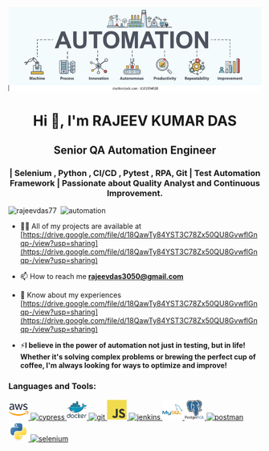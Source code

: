 ![logo](https://github.com/rajeevdas77/rajeevdas77/blob/main/automation-banner-icons-autonomous-innovation-260nw-1101554528%20(1).png)
<h1 align="center">Hi 👋, I'm RAJEEV KUMAR DAS</h1>
<h2 align="center">Senior QA Automation Engineer</h2>
<h3 align="center"> 
  | Selenium , Python , CI/CD , Pytest , RPA, Git | Test Automation Framework | Passionate about Quality Analyst and Continuous Improvement.</h3>

<img align="right" alt="automation" width="400" src="https://user-images.githubusercontent.com/55389276/140866485-8fb1c876-9a8f-4d6a-98dc-08c4981eaf70.gif"> 
<p align="left"> <img src="https://komarev.com/ghpvc/?username=rajeevdas77&label=Profile%20views&color=0e75b6&style=flat" alt="rajeevdas77" /> </p>



- 👨‍💻 All of my projects are available at [https://drive.google.com/file/d/18QawTy84YST3C78Zx50QU8GvwflGnqp-/view?usp=sharing](https://drive.google.com/file/d/18QawTy84YST3C78Zx50QU8GvwflGnqp-/view?usp=sharing)

- 📫 How to reach me **rajeevdas3050@gmail.com**

- 📄 Know about my experiences [https://drive.google.com/file/d/18QawTy84YST3C78Zx50QU8GvwflGnqp-/view?usp=sharing](https://drive.google.com/file/d/18QawTy84YST3C78Zx50QU8GvwflGnqp-/view?usp=sharing)

- ⚡**I believe in the power of automation not just in testing, but in life! Whether it's solving complex problems or brewing the perfect cup of coffee, I'm always looking for ways to optimize and improve!**


<p align="left">
</p>

<h3 align="left">Languages and Tools:</h3>
<p align="left"> <a href="https://aws.amazon.com" target="_blank" rel="noreferrer"> <img src="https://raw.githubusercontent.com/devicons/devicon/master/icons/amazonwebservices/amazonwebservices-original-wordmark.svg" alt="aws" width="40" height="40"/> </a> <a href="https://www.cypress.io" target="_blank" rel="noreferrer"> <img src="https://raw.githubusercontent.com/simple-icons/simple-icons/6e46ec1fc23b60c8fd0d2f2ff46db82e16dbd75f/icons/cypress.svg" alt="cypress" width="40" height="40"/> </a> <a href="https://www.docker.com/" target="_blank" rel="noreferrer"> <img src="https://raw.githubusercontent.com/devicons/devicon/master/icons/docker/docker-original-wordmark.svg" alt="docker" width="40" height="40"/> </a> <a href="https://git-scm.com/" target="_blank" rel="noreferrer"> <img src="https://www.vectorlogo.zone/logos/git-scm/git-scm-icon.svg" alt="git" width="40" height="40"/> </a> <a href="https://developer.mozilla.org/en-US/docs/Web/JavaScript" target="_blank" rel="noreferrer"> <img src="https://raw.githubusercontent.com/devicons/devicon/master/icons/javascript/javascript-original.svg" alt="javascript" width="40" height="40"/> </a> <a href="https://www.jenkins.io" target="_blank" rel="noreferrer"> <img src="https://www.vectorlogo.zone/logos/jenkins/jenkins-icon.svg" alt="jenkins" width="40" height="40"/> </a> <a href="https://www.mysql.com/" target="_blank" rel="noreferrer"> <img src="https://raw.githubusercontent.com/devicons/devicon/master/icons/mysql/mysql-original-wordmark.svg" alt="mysql" width="40" height="40"/> </a> <a href="https://www.postgresql.org" target="_blank" rel="noreferrer"> <img src="https://raw.githubusercontent.com/devicons/devicon/master/icons/postgresql/postgresql-original-wordmark.svg" alt="postgresql" width="40" height="40"/> </a> <a href="https://postman.com" target="_blank" rel="noreferrer"> <img src="https://www.vectorlogo.zone/logos/getpostman/getpostman-icon.svg" alt="postman" width="40" height="40"/> </a> <a href="https://www.python.org" target="_blank" rel="noreferrer"> <img src="https://raw.githubusercontent.com/devicons/devicon/master/icons/python/python-original.svg" alt="python" width="40" height="40"/> </a> <a href="https://www.selenium.dev" target="_blank" rel="noreferrer"> <img src="https://raw.githubusercontent.com/detain/svg-logos/780f25886640cef088af994181646db2f6b1a3f8/svg/selenium-logo.svg" alt="selenium" width="40" height="40"/> </a> </p>


